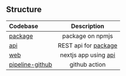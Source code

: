 ## Structure

| Codebase                           |           Description           |
| :--------------------------------- | :-----------------------------: |
| [package](package)                 |        package on npmjs         |
| [api](api)                         | REST api for [package](package) |
| [web](web)                         |   nextjs app using [api](api)   |
| [pipeline-github](pipeline-github) |          github action          |
